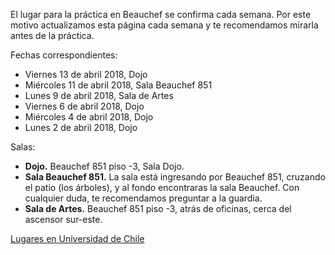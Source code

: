 El lugar para la práctica en Beauchef se confirma cada semana. Por este motivo actualizamos esta página cada semana y te recomendamos mirarla antes de la práctica.

Fechas correspondientes: 
- Viernes 13 de abril 2018, Dojo
- Miércoles 11 de abril 2018, Sala Beauchef 851
- Lunes 9 de abril 2018, Sala de Artes
- Viernes 6 de abril 2018, Dojo
- Miércoles 4 de abril 2018, Dojo
- Lunes 2 de abril 2018, Dojo

Salas:
- **Dojo.** Beauchef 851 piso -3, Sala Dojo.
- **Sala Beauchef 851.** La sala está ingresando por Beauchef 851, cruzando el patio (los árboles), y al fondo encontraras la sala Beauchef. Con cualquier duda, te recomendamos preguntar a la guardia.
- **Sala de Artes.** Beauchef 851 piso -3, atrás de oficinas, cerca del ascensor sur-este.

<p class="text-center">
<a class="btn btn-primary btn-lg" href="{{ site.url }}/lugares.html" role="button">Lugares en Universidad de Chile</a>
</p>
